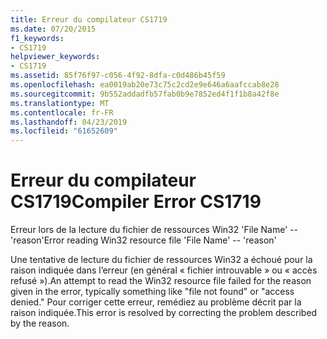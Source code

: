 ```yaml
---
title: Erreur du compilateur CS1719
ms.date: 07/20/2015
f1_keywords:
- CS1719
helpviewer_keywords:
- CS1719
ms.assetid: 85f76f97-c056-4f92-8dfa-c0d486b45f59
ms.openlocfilehash: ea0019ab20e73c75c2cd2e9e646a6aafccab8e28
ms.sourcegitcommit: 9b552addadfb57fab0b9e7852ed4f1f1b8a42f8e
ms.translationtype: MT
ms.contentlocale: fr-FR
ms.lasthandoff: 04/23/2019
ms.locfileid: "61652609"
---
```

# <a name="compiler-error-cs1719"></a><span data-ttu-id="d9e94-102">Erreur du compilateur CS1719</span><span class="sxs-lookup"><span data-stu-id="d9e94-102">Compiler Error CS1719</span></span>
<span data-ttu-id="d9e94-103">Erreur lors de la lecture du fichier de ressources Win32 'File Name' -- 'reason'</span><span class="sxs-lookup"><span data-stu-id="d9e94-103">Error reading Win32 resource file 'File Name' -- 'reason'</span></span>  
  
 <span data-ttu-id="d9e94-104">Une tentative de lecture du fichier de ressources Win32 a échoué pour la raison indiquée dans l’erreur (en général « fichier introuvable » ou « accès refusé »).</span><span class="sxs-lookup"><span data-stu-id="d9e94-104">An attempt to read the Win32 resource file failed for the reason given in the error, typically something like "file not found" or "access denied."</span></span> <span data-ttu-id="d9e94-105">Pour corriger cette erreur, remédiez au problème décrit par la raison indiquée.</span><span class="sxs-lookup"><span data-stu-id="d9e94-105">This error is resolved by correcting the problem described by the reason.</span></span>
